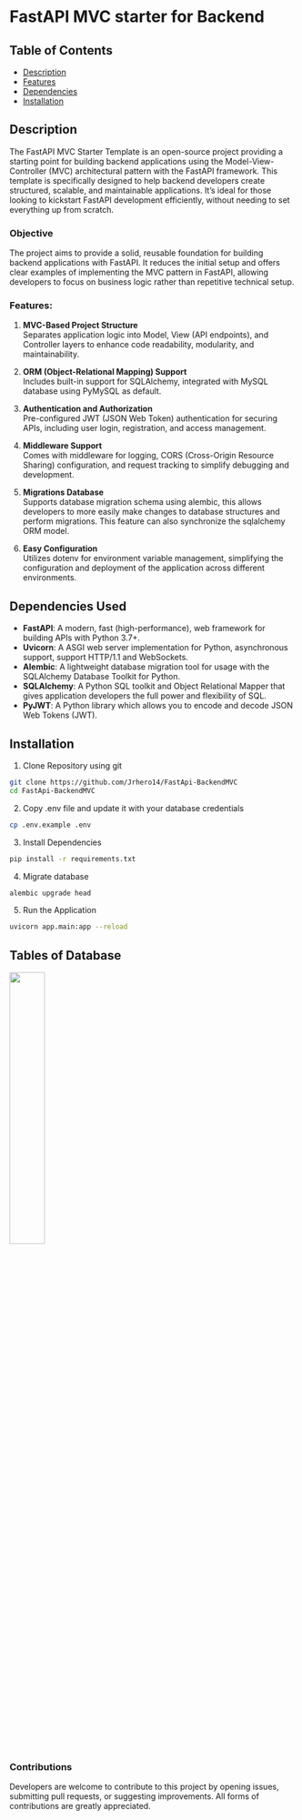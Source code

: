 # FastAPI MVC starter for Backend

## Table of Contents

- [Description](#description)
- [Features](#features)
- [Dependencies](#dependencies-used)
- [Installation](#installation)

## Description

The FastAPI MVC Starter Template is an open-source project providing a starting point for building backend applications using the Model-View-Controller (MVC) architectural pattern with the FastAPI framework. This template is specifically designed to help backend developers create structured, scalable, and maintainable applications. It’s ideal for those looking to kickstart FastAPI development efficiently, without needing to set everything up from scratch.

### Objective
The project aims to provide a solid, reusable foundation for building backend applications with FastAPI. It reduces the initial setup and offers clear examples of implementing the MVC pattern in FastAPI, allowing developers to focus on business logic rather than repetitive technical setup.

### Features:

1. **MVC-Based Project Structure**
<br>Separates application logic into Model, View (API endpoints), and Controller layers to enhance code readability, modularity, and maintainability.


2. **ORM (Object-Relational Mapping) Support**
<br>Includes built-in support for SQLAlchemy, integrated with MySQL database using PyMySQL as default.


3. **Authentication and Authorization**
<br>Pre-configured JWT (JSON Web Token) authentication for securing APIs, including user login, registration, and access management.


4. **Middleware Support**
<br>Comes with middleware for logging, CORS (Cross-Origin Resource Sharing) configuration, and request tracking to simplify debugging and development.


5. **Migrations Database**
<br>Supports database migration schema using alembic, this allows developers to more easily make changes to database structures and perform migrations. This feature can also synchronize the sqlalchemy ORM model.


6. **Easy Configuration**
<br>Utilizes dotenv for environment variable management, simplifying the configuration and deployment of the application across different environments.

   
## Dependencies Used

- **FastAPI**: A modern, fast (high-performance), web framework for building APIs with Python 3.7+.
- **Uvicorn**: A ASGI web server implementation for Python, asynchronous support, support HTTP/1.1 and WebSockets.
- **Alembic**: A lightweight database migration tool for usage with the SQLAlchemy Database Toolkit for Python.
- **SQLAlchemy**: A Python SQL toolkit and Object Relational Mapper that gives application developers the full power and flexibility of SQL.
- **PyJWT**: A Python library which allows you to encode and decode JSON Web Tokens (JWT).

## Installation

1. Clone Repository using git
```bash
git clone https://github.com/Jrhero14/FastApi-BackendMVC
cd FastApi-BackendMVC
```

2. Copy .env file and update it with your database credentials
```bash
cp .env.example .env
```

3. Install Dependencies
```bash
pip install -r requirements.txt
```

4. Migrate database
```bash
alembic upgrade head
```

5. Run the Application
```bash
uvicorn app.main:app --reload
```

## Tables of Database

<img width="35%" src="https://i.ibb.co.com/FnZbtBd/Screenshot-2024-10-12-222819.png">

### Contributions
Developers are welcome to contribute to this project by opening issues, submitting pull requests, or suggesting improvements. All forms of contributions are greatly appreciated.